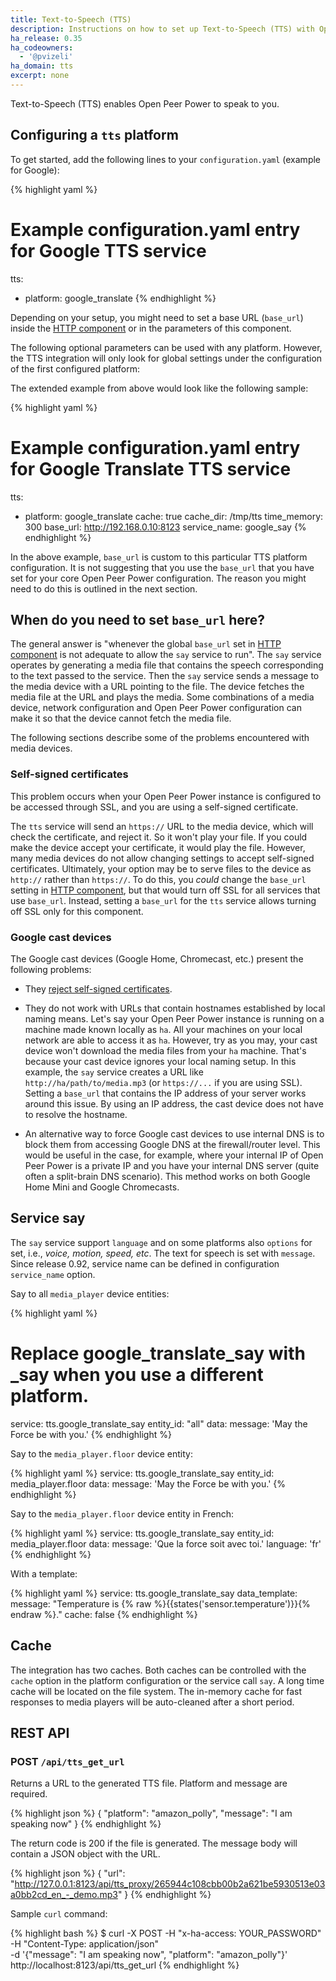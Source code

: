 ```yaml
---
title: Text-to-Speech (TTS)
description: Instructions on how to set up Text-to-Speech (TTS) with Open Peer Power.
ha_release: 0.35
ha_codeowners:
  - '@pvizeli'
ha_domain: tts
excerpt: none
---
```


Text-to-Speech (TTS) enables Open Peer Power to speak to you.

## Configuring a `tts` platform

To get started, add the following lines to your `configuration.yaml` (example for Google):

{% highlight yaml %}
# Example configuration.yaml entry for Google TTS service
tts:
  - platform: google_translate
{% endhighlight %}

<div class='note'>

Depending on your setup, you might need to set a base URL (`base_url`) inside the [HTTP component](/integrations/http/) or in the parameters of this component.

</div>

The following optional parameters can be used with any platform. However, the TTS integration will only look for global settings under the configuration of the first configured platform:

The extended example from above would look like the following sample:

{% highlight yaml %}
# Example configuration.yaml entry for Google Translate TTS service
tts:
  - platform: google_translate
    cache: true
    cache_dir: /tmp/tts
    time_memory: 300
    base_url: http://192.168.0.10:8123
    service_name: google_say
{% endhighlight %}

<div class='note'>

In the above example, `base_url` is custom to this particular TTS platform configuration. It is not suggesting that you use the `base_url` that you have set for your core Open Peer Power configuration. The reason you might need to do this is outlined in the next section.

</div>

## When do you need to set `base_url` here?

The general answer is "whenever the global `base_url` set in [HTTP component](/integrations/http/) is not adequate to allow the `say` service to run". The `say` service operates by generating a media file that contains the speech corresponding to the text passed to the service. Then the `say` service sends a message to the media device with a URL pointing to the file. The device fetches the media file at the URL and plays the media. Some combinations of a media device, network configuration and Open Peer Power configuration can make it so that the device cannot fetch the media file.

The following sections describe some of the problems encountered with media devices.

### Self-signed certificates

This problem occurs when your Open Peer Power instance is configured to be accessed through SSL, and you are using a self-signed certificate.

The `tts` service will send an `https://` URL to the media device, which will check the certificate, and reject it. So it won't play your file. If you could make the device accept your certificate, it would play the file. However, many media devices do not allow changing settings to accept self-signed certificates. Ultimately, your option may be to serve files to the device as `http://` rather than `https://`. To do this, you *could* change the `base_url` setting in [HTTP component](/integrations/http/), but that would turn off SSL for all services that use `base_url`. Instead, setting a `base_url` for the `tts` service allows turning off SSL only for this component.

### Google cast devices

The Google cast devices (Google Home, Chromecast, etc.) present the following problems:

* They [reject self-signed certificates](#self-signed-certificates).

* They do not work with URLs that contain hostnames established by local naming means. Let's say your Open Peer Power instance is running on a machine made known locally as `ha`. All your machines on your local network are able to access it as `ha`. However, try as you may, your cast device won't download the media files from your `ha` machine. That's because your cast device ignores your local naming setup. In this example, the `say` service creates a URL like `http://ha/path/to/media.mp3` (or `https://...` if you are using SSL). Setting a `base_url` that contains the IP address of your server works around this issue. By using an IP address, the cast device does not have to resolve the hostname.

* An alternative way to force Google cast devices to use internal DNS is to block them from accessing Google DNS at the firewall/router level. This would be useful in the case, for example, where your internal IP of Open Peer Power is a private IP and you have your internal DNS server (quite often a split-brain DNS scenario). This method works on both Google Home Mini and Google Chromecasts.

## Service say

The `say` service support `language` and on some platforms also `options` for set, i.e., *voice, motion, speed, etc*. The text for speech is set with `message`. Since release 0.92, service name can be defined in configuration `service_name` option.

Say to all `media_player` device entities:

{% highlight yaml %}
# Replace google_translate_say with <platform>_say when you use a different platform.
service: tts.google_translate_say
entity_id: "all"
data:
  message: 'May the Force be with you.'
{% endhighlight %}

Say to the `media_player.floor` device entity:

{% highlight yaml %}
service: tts.google_translate_say
entity_id: media_player.floor
data:
  message: 'May the Force be with you.'
{% endhighlight %}

Say to the `media_player.floor` device entity in French:

{% highlight yaml %}
service: tts.google_translate_say
entity_id: media_player.floor
data:
  message: 'Que la force soit avec toi.'
  language: 'fr'
{% endhighlight %}

With a template:

{% highlight yaml %}
service: tts.google_translate_say
data_template:
  message: "Temperature is {% raw %}{{states('sensor.temperature')}}{% endraw %}."
  cache: false
{% endhighlight %}

## Cache

The integration has two caches. Both caches can be controlled with the `cache` option in the platform configuration or the service call `say`. A long time cache will be located on the file system. The in-memory cache for fast responses to media players will be auto-cleaned after a short period.

## REST API

### POST `/api/tts_get_url`

Returns a URL to the generated TTS file. Platform and message are required.

{% highlight json %}
{
    "platform": "amazon_polly",
    "message": "I am speaking now"
}
{% endhighlight %}

The return code is 200 if the file is generated. The message body will contain a JSON object with the URL.

{% highlight json %}
{
    "url": "http://127.0.0.1:8123/api/tts_proxy/265944c108cbb00b2a621be5930513e03a0bb2cd_en_-_demo.mp3"
}
{% endhighlight %}

Sample `curl` command:

{% highlight bash %}
$ curl -X POST -H "x-ha-access: YOUR_PASSWORD" \
       -H "Content-Type: application/json" \
       -d '{"message": "I am speaking now", "platform": "amazon_polly"}' \
       http://localhost:8123/api/tts_get_url
{% endhighlight %}
